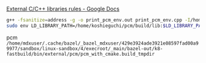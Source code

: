 [External C/C++ libraries rules - Google Docs](https://docs.google.com/document/d/1Gv452Vtki8edo_Dj9VTNJt5DA_lKTcSMwrwjJOkLaoU/edit)

```bash
g++ -fsanitize=address -g -o print_pcm_env.out print_pcm_env.cpp -I/home/koshieguchi/pcm/src -L/home/koshieguchi/pcm/build/lib -lpcm
sudo env LD_LIBRARY_PATH=/home/koshieguchi/pcm/build/lib:$LD_LIBRARY_PATH ./print_pcm_env.out
```

pcm
`/home/mdxuser/.cache/bazel/_bazel_mdxuser/429e3924ade3921e08597fad00a99977/sandbox/linux-sandbox/4/execroot/_main/bazel-out/k8-fastbuild/bin/external/pcm/pcm_with_cmake.build_tmpdir`
